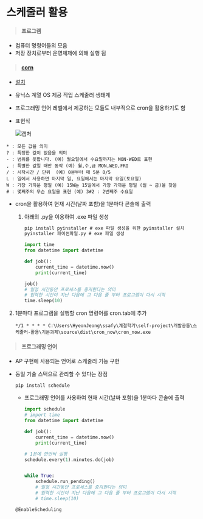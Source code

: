 # 스케줄러 활용

> #### 프로그램

- 컴퓨터 명령어들의 모음
- 저장 장치로부터 운영체제에 의해 실행 됨



> #### [corn](https://decdream08.tistory.com/67)

- [설치]([https://prettygom.com/entry/%EC%9C%88%EB%8F%84%EC%9A%B0%EC%9A%A9-cron-nnCron-Lite](https://prettygom.com/entry/윈도우용-cron-nnCron-Lite))

- 유닉스 계열 OS 제공 작업 스케줄러 생태계

- 프로그래밍 언어 레벨에서 제공하는 모듈도 내부적으로 cron을 활용하기도 함

- 표현식

  ![캡처](https://user-images.githubusercontent.com/97647987/174023280-38a320bb-1f51-48fc-8027-e918650ab17e.JPG)



```
* : 모든 값을 의미
? : 특정한 값이 없음을 의미 
- : 범위를 뜻합니다. (예) 월요일에서 수요일까지는 MON-WED로 표현
, : 특별한 값일 때만 동작 (예) 월,수,금 MON,WED,FRI 
/ : 시작시간 / 단위  (예) 0분부터 매 5분 0/5
L : 일에서 사용하면 마지막 일, 요일에서는 마지막 요일(토요일)
W : 가장 가까운 평일 (예) 15W는 15일에서 가장 가까운 평일 (월 ~ 금)을 찾음
# : 몇째주의 무슨 요일을 표현 (예) 3#2 : 2번째주 수요일
```



- cron을 활용하여 현재 시간(날짜 포함)을 1분마다 콘솔에 출력

  1. 아래의 .py을 이용하여 .exe 파일 생성

     ```cmd
     pip install pyinstaller # exe 파일 생성을 위한 pyinstaller 설치  
     pyinstaller 파이썬파일.py # exe 파일 생성
     ```

     ```python
     import time
     from datetime import datetime
     
     def job():
         current_time = datetime.now()
         print(current_time)
     
     job()
     # 일정 시간동안 프로세스를 중지한다는 의미
     # 입력한 시간이 지난 다음에 그 다음 줄 부터 프로그램이 다시 시작
     time.sleep(10)
     ```



2. 1분마다 프로그램을 실행할 cron 명령어를 cron.tab에 추가

   ```
   */1 * * * * C:\Users\HyeonJeong\ssafy\계절학기\self-project\개발공통\스케줄러-활용\기본과제\source\dist\cron_now\cron_now.exe
   ```

   

> #### 프로그래밍 언어

- AP 구현에 사용되는 언어로 스케줄러 기능 구현

- 동일 기술 스택으로 관리할 수 있다는 장점

  ```
  pip install schedule
  ```

  - 프로그래밍 언어를 사용하여 현재 시간(날짜 포함)을 1분마다 콘솔에 출력

    ```python
    import schedule
    # import time
    from datetime import datetime
    
    def job():
        current_time = datetime.now()
        print(current_time)
    
    # 1분에 한번씩 실행
    schedule.every(1).minutes.do(job)
    
    
    while True:
        schedule.run_pending()
        # 일정 시간동안 프로세스를 중지한다는 의미
        # 입력한 시간이 지난 다음에 그 다음 줄 부터 프로그램이 다시 시작
        # time.sleep(10)
    ```

    

  ```
  @EnableScheduling
  ```